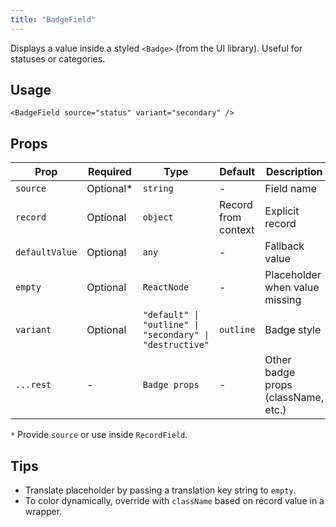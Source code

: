 ```yaml
---
title: "BadgeField"
---
```


Displays a value inside a styled `<Badge>` (from the UI library). Useful for statuses or categories.

## Usage

```tsx
<BadgeField source="status" variant="secondary" />
```

## Props

| Prop | Required | Type | Default | Description |
|------|----------|------|---------|-------------|
| `source` | Optional* | `string` | - | Field name |
| `record` | Optional | `object` | Record from context | Explicit record |
| `defaultValue` | Optional | `any` | - | Fallback value |
| `empty` | Optional | `ReactNode` | - | Placeholder when value missing |
| `variant` | Optional | `"default" \| "outline" \| "secondary" \| "destructive"` | `outline` | Badge style |
| `...rest` | - | `Badge props` | - | Other badge props (className, etc.) |

`*` Provide `source` or use inside `RecordField`.

## Tips

- Translate placeholder by passing a translation key string to `empty`.
- To color dynamically, override with `className` based on record value in a wrapper.
